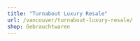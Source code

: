 ```yaml
---
title: "Turnabout Luxury Resale"
url: /vancouver/turnabout-luxury-resale/
shop: Gebrauchtwaren
---
```

